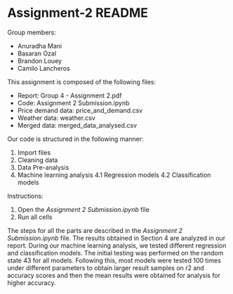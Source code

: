 # Assignment-2 README
Group members:
* Anuradha Mani
* Basaran Ozal
* Brandon Louey
* Camilo Lancheros

This assignment is composed of the following files:

* Report: Group 4 - Assignment 2.pdf
* Code: Assignment 2 Submission.ipynb
* Price demand data: price_and_demand.csv
* Weather data: weather.csv
* Merged data: merged_data_analysed.csv

Our code is structured in the following manner:
1. Import files
2. Cleaning data
3. Data Pre-analysis
4. Machine learning analysis
4.1 Regression models
4.2 Classification models    

Instructions:

1. Open the *Assignment 2 Submission.ipynb* file
2. Run all cells

The steps for all the parts are described in the *Assignment 2 Submission.ipynb* file. The results obtained in Section 4 are
analyzed in our report. During our machine learning analysis, we tested different regression and classification models. The initial testing was performed on the random state 43 for all models. Following this, most models were tested 100 times under different parameters to obtain larger result samples on r2 and accuracy scores and then the mean results were obtained for analysis for higher accuracy.   




